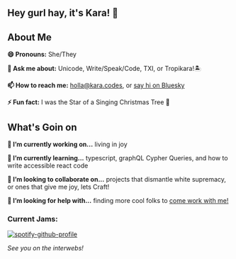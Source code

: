 ## Hey gurl hay, it's Kara! 👋

## About Me

**😄 Pronouns:** She/They

**💬 Ask me about:** Unicode, Write/Speak/Code, TXI, or Tropikara!🏝

**📫 How to reach me:** holla@kara.codes, or [say hi on Bluesky](https://bsky.app/profile/karaajc.bsky.social)

**⚡ Fun fact:** I was the Star of a Singing Christmas Tree 🌟

## What's Goin on

**🔭 I’m currently working on...** living in joy

**🌱 I’m currently learning...** typescript, graphQL Cypher Queries, and how to write accessible react code

**👯 I’m looking to collaborate on...** projects that dismantle white supremacy, or ones that give me joy, lets Craft!

**🤔 I’m looking for help with...** finding more cool folks to [come work with me!](https://jobs.lever.co/txidigital?lever-via=0mZDFctS_A)

### Current Jams:
[![spotify-github-profile](https://spotify-github-profile.kittinanx.com/api/view?uid=karaajc&cover_image=true&theme=novatorem&show_offline=false&background_color=121212&interchange=false&bar_color=53b14f&bar_color_cover=false)](https://spotify-github-profile.kittinanx.com/api/view?uid=karaajc&redirect=true)

*See you on the interwebs!*
